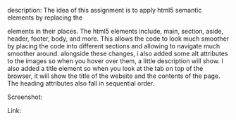 description: The idea of this assignment is to apply html5 semantic elements by replacing the <div> elements in their places. The html5 elements include, main, section, aside, header, footer, body, and more. This allows the code to look much smoother by placing the code into different sections and allowing to navigate much smoother around. alongside these changes, i also added some alt attributes to the images so when you hover over them, a little description will show. I also added a title element so when you look at the tab on top of the browser, it will show the title of the website and the contents of the page. The heading attributes also fall in sequential order.

Screenshot:

Link:
